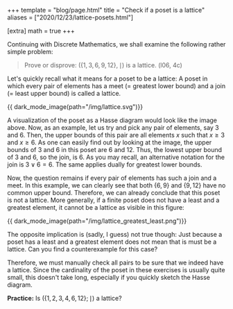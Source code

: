 +++
template = "blog/page.html"
title = "Check if a poset is a lattice"
aliases = ["2020/12/23/lattice-posets.html"]

[extra] 
math = true
+++

Continuing with Discrete Mathematics, we shall examine the following rather simple problem:

> Prove or disprove: $(\lbrace 1,3,6,9,12\rbrace, \mid)$ is a lattice. (l06, 4c)

Let's quickly recall what it means for a poset to be a lattice:
A poset in which every pair of elements has a meet (= greatest lower bound) and a join (= least upper bound) is called a lattice.

{{ dark_mode_image(path="/img/lattice.svg")}}
<!-- ![Hasse diagram of the poset](/img/lattice.svg) -->

A visualization of the poset as a Hasse diagram would look like the image above. Now, as an example, let us try and pick any pair of elements, say $3$ and $6$. Then, the upper bounds of this pair are all elements $x$ such that $x \ge 3$ and $x \ge 6$. As one can easily find out by looking at the image, the upper bounds of $3$ and $6$ in this poset are $6$ and $12$. 
Thus, the lowest upper bound of $3$ and $6$, so the join, is $6$. As you may recall, an alternative notation for the join is $3 \lor 6 = 6$. The same applies dually for greatest lower bounds.

Now, the question remains if every pair of elements has such a join and a meet. In this example, we can clearly see that both $\lbrace 6, 9 \rbrace$ and $\lbrace 9, 12 \rbrace$ have no common upper bound. Therefore, we can already conclude that this poset is not a lattice. More generally, if a finite poset does not have a least and a greatest element, it cannot be a lattice as visible in this figure: 

{{ dark_mode_image(path="/img/lattice_greatest_least.png")}}
<!-- ![Visual proof why a lattice needs to have a least and greatest element](/img/lattice_greatest_least.png) -->

The opposite implication is (sadly, I guess) not true though: Just because a poset has a least and a greatest element does not mean that is must be a lattice. Can you find a counterexample for this case?

Therefore, we must manually check all pairs to be sure that we indeed have a lattice. Since the cardinality of the poset in these exercises is usually quite small, this doesn't take long, especially if you quickly sketch the Hasse diagram.

**Practice:** Is $(\lbrace 1, 2, 3, 4, 6, 12 \rbrace ; \mid)$ a lattice?